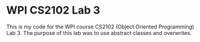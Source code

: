# WPI CS2102 Lab 3
This is my code for the WPI course CS2102 (Object Oriented Programming) Lab 3. The purpose of this lab was to use abstract classes and overwrites.
